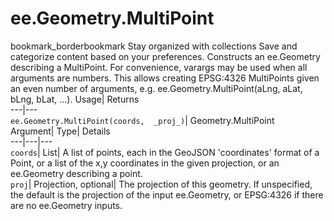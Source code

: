  
#  ee.Geometry.MultiPoint
bookmark_borderbookmark Stay organized with collections  Save and categorize content based on your preferences.
Constructs an ee.Geometry describing a MultiPoint. 
For convenience, varargs may be used when all arguments are numbers. This allows creating EPSG:4326 MultiPoints given an even number of arguments, e.g. ee.Geometry.MultiPoint(aLng, aLat, bLng, bLat, ...).
Usage| Returns  
---|---  
`ee.Geometry.MultiPoint(coords,  _proj_)`| Geometry.MultiPoint  
Argument| Type| Details  
---|---|---  
`coords`| List| A list of points, each in the GeoJSON 'coordinates' format of a Point, or a list of the x,y coordinates in the given projection, or an ee.Geometry describing a point.  
`proj`| Projection, optional| The projection of this geometry. If unspecified, the default is the projection of the input ee.Geometry, or EPSG:4326 if there are no ee.Geometry inputs.  
